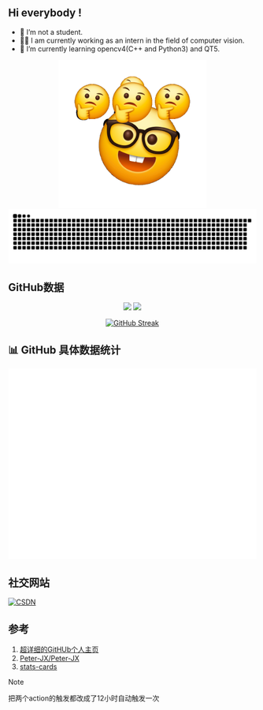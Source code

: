 ## Hi everybody ! 
- 🔭 I’m not a student.
- 👨‍💻 I am currently working as an intern in the field of computer vision.
- 🌱 I’m currently learning opencv4(C++ and Python3) and QT5.

  
<div align="center">
 <!-- knock code pictures gif图片 -->
  <picture>
    <img src ="https://github.com/TravelTibet/gallery/blob/main/Github/2025.01/Nice.gif" width = "300px" height="300px" />
  </picture>
  
 <!-- 贪吃蛇动画 -->
<picture>
  <source media="(prefers-color-scheme: dark)" srcset="https://raw.githubusercontent.com/TravelTibet/TravelTibet/output/github-contribution-grid-snake-dark.svg">
  <source media="(prefers-color-scheme: light)" srcset="https://raw.githubusercontent.com/TravelTibet/TravelTibet/output/github-contribution-grid-snake.svg">
  <img alt="github contribution grid snake animation" src="https://raw.githubusercontent.com/TravelTibet/TravelTibet/output/github-contribution-grid-snake.svg">
</picture>
</div>


## GitHub数据

<div align="center">
  <!-- GitHub 数据统计 -->
  
  <img src= "https://github-readme-stats-git-masterrstaa-rickstaa.vercel.app/api?username=TravelTibet&hide_title=true&hide_border=true&show_icons=true&include_all_commits=true&line_height=21text_color=000&icon_color=000&bg_color=0,ea6161,ffc64d,fffc4d,52fa5a&theme=graywhite" /> 
  
  <img src  = "https://github-readme-stats-git-masterrstaa-rickstaa.vercel.app/api/top-langs/?username=TravelTibet&hide_title=true&hide_border=true&layout=compact&langs_count=6&text_color=000&icon_color=fff&bg_color=0,52fa5a,4dfcff,c64dff&theme=graywhite" />
  
  
<!-- github-readme-streak-stats 连续提交代码天数记录 -->
  
[![GitHub Streak](https://streak-stats.demolab.com?user=TravelTibet&theme=ocean-gradient&border_radius=3&date_format=%5BY.%5Dn.j)](https://git.io/streak-stats)

<!-- 奖杯-->
<!--
[![trophy](https://github-profile-trophy.vercel.app/?username=TravelTibet&theme=onedark)](https://github.com/ryo-ma/github-profile-trophy)
-->

</div>

## 📊 GitHub 具体数据统计

<!-- metrics 基础资料 -->
![Metrics](/github-metrics.svg)

## 社交网站

<!-- CSDN 数据-->
[![CSDN](https://stats.justsong.cn/api/csdn?id=m0_67829475&lang=zh-CN&theme=solarized-light)](https://blog.csdn.net/m0_67829475)

<!-- LeetCode 数据-->
<!--
  ![LeetCode](https://stats.justsong.cn/api/leetcode?username=xiname&cn_username=xiname&lang=zh-CN&theme=buefy)
-->

## 参考
1. [超详细的GitHUb个人主页](https://www.cnblogs.com/PeterJXL/p/18437094)
2. [Peter-JX/Peter-JX](https://github.com/Peter-JXL/Peter-JXL)
3. [stats-cards](https://github.com/songquanpeng/stats-cards)

> [!NOTE]
> 
> 把两个action的触发都改成了12小时自动触发一次



<!--
**TravelTibet/TravelTibet** is a ✨ _special_ ✨ repository because its `README.md` (this file) appears on your GitHub profile.

Here are some ideas to get you started:

- 🔭 I’m currently working on ...
- 🌱 I’m currently learning ...
- 👯 I’m looking to collaborate on ...
- 🤔 I’m looking for help with ...
- 💬 Ask me about ...
- 📫 How to reach me: ...
- 😄 Pronouns: ...
- ⚡ Fun fact: ...
-->
